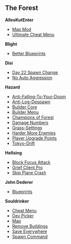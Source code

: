 
## The Forest

**AllesKutEnter**
- [Map Mod](https://github.com/d3xtr0/ModAPI-Mod-Map)
- [Ultimate Cheat Menu](https://github.com/d3xtr0/UCM)

**Blight**
- [Better Blueprints](https://github.com/Blightbuster/BetterBlueprints)

**Disi**
- [Day 22 Spawn Change](https://github.com/disi/Day22SpawnChange)
- [No Auto Aggression](https://github.com/disi/NoAutoAggression)

**Hazard**
- [Anti-Falling-To-Your-Doom](https://github.com/Hazardu/Anti-Falling-To-Your-Doom)
- [Anti-Log-Despawn](https://github.com/Hazardu/Anti-Log-Despawn)
- [Builder Core](https://github.com/Hazardu/BuilderCore)
- [Builder Menu](https://github.com/Hazardu/BuilderMenu)
- [Champions of Forest](https://github.com/Hazardu/ChampionsOfForest)
- [Damage Numbers](https://github.com/Hazardu/DamageNumbers)
- [Grass-Settings](https://github.com/Hazardu/Grass-Settings)
- [Harder More Enemies](https://github.com/Hazardu/HarderMoreEnemies)
- [Player Upgrade Points](https://github.com/Hazardu/PlayerUpgradePoints)
- [Tokyo-Drift](https://github.com/Hazardu/Tokyo-Drift)

**Hellsing**
- [Block Focus Attack](https://github.com/Hellsing/ModAPI-Mods/tree/master/BlockFocusAttack)
- [Grief Client Pro](https://github.com/Hellsing/ModAPI-Mods/tree/master/GriefClientPro)
- [Skip Plane Crash](https://github.com/Hellsing/ModAPI-Mods/tree/master/SkipPlaneCrash)

**John Dederer**
- [Blueprints](https://github.com/john-dederer/Blueprints)

**Souldrinker**
- [Cheat Menu](https://github.com/FluffyFishGames/ModAPI-The-Forest-Mods/tree/master/CheatMenu)
- [Dev Picker](https://github.com/FluffyFishGames/ModAPI-The-Forest-Mods/tree/master/DevPicker)
- [Map](https://github.com/FluffyFishGames/ModAPI-The-Forest-Mods/tree/master/Map)
- [Remove Buildings](https://github.com/FluffyFishGames/ModAPI-The-Forest-Mods/tree/master/RemoveBuildings)
- [Save Everywhere](https://github.com/FluffyFishGames/ModAPI-The-Forest-Mods/tree/master/SaveEverywhere)
- [Spawn Command](https://github.com/FluffyFishGames/ModAPI-The-Forest-Mods/tree/master/SpawnCommand)
